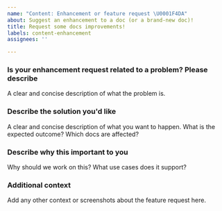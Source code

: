 ```yaml
---
name: "Content: Enhancement or feature request \U0001F4DA"
about: Suggest an enhancement to a doc (or a brand-new doc)!
title: Request some docs improvements!
labels: content-enhancement
assignees: ''

---
```


<!-- Before opening a new issue, please search existing issues: https://github.com/newrelic/docs-website/issues.

DISCLAIMER: Not every feature request will be worked on, but hearing about what you want is important. Don't be afraid to add a feature request! -->

### Is your enhancement request related to a problem? Please describe

A clear and concise description of what the problem is.

### Describe the solution you'd like

A clear and concise description of what you want to happen. What is the expected outcome? Which docs are affected?

### Describe why this important to you

Why should we work on this? What use cases does it support?

### Additional context

Add any other context or screenshots about the feature request here.
